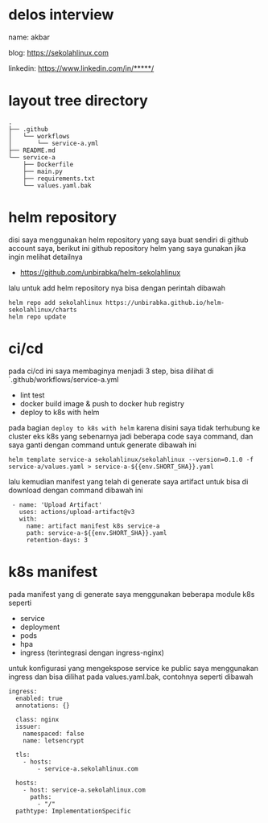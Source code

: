 # delos interview

name: akbar

blog: https://sekolahlinux.com

linkedin: https://www.linkedin.com/in/*****/
#
# layout tree directory

```
.
├── .github
│   └── workflows
│       └── service-a.yml
├── README.md
└── service-a
    ├── Dockerfile
    ├── main.py
    ├── requirements.txt
    └── values.yaml.bak

```
#
# helm repository
disi saya menggunakan helm repository yang saya buat sendiri di github account saya, berikut ini github repository helm yang saya gunakan jika ingin melihat detailnya

- https://github.com/unbirabka/helm-sekolahlinux

lalu untuk add helm repository nya bisa dengan perintah dibawah
```
helm repo add sekolahlinux https://unbirabka.github.io/helm-sekolahlinux/charts
helm repo update
```

#
# ci/cd

pada ci/cd ini saya membaginya menjadi 3 step, bisa dilihat di `.github/workflows/service-a.yml

- lint test
- docker build image & push to docker hub registry
- deploy to k8s with helm


pada bagian `deploy to k8s with helm` karena disini saya tidak terhubung ke cluster eks k8s yang sebenarnya jadi beberapa code saya command, dan saya ganti dengan command untuk generate dibawah ini

```
helm template service-a sekolahlinux/sekolahlinux --version=0.1.0 -f service-a/values.yaml > service-a-${{env.SHORT_SHA}}.yaml
```

lalu kemudian manifest yang telah di generate saya artifact untuk bisa di download dengan command dibawah ini

```
 - name: 'Upload Artifact'
   uses: actions/upload-artifact@v3
   with:
     name: artifact manifest k8s service-a
     path: service-a-${{env.SHORT_SHA}}.yaml
     retention-days: 3
```
#
# k8s manifest

pada manifest yang di generate saya menggunakan beberapa module k8s seperti

- service
- deployment
- pods
- hpa
- ingress (terintegrasi dengan ingress-nginx)

untuk konfigurasi yang mengekspose service ke public saya menggunakan ingress dan bisa dilihat pada values.yaml.bak, contohnya seperti dibawah

```
ingress: 
  enabled: true
  annotations: {}
  
  class: nginx
  issuer:
    namespaced: false 
    name: letsencrypt

  tls:
    - hosts:
        - service-a.sekolahlinux.com
    
  hosts:
    - host: service-a.sekolahlinux.com
      paths:
        - "/" 
  pathtype: ImplementationSpecific

```
